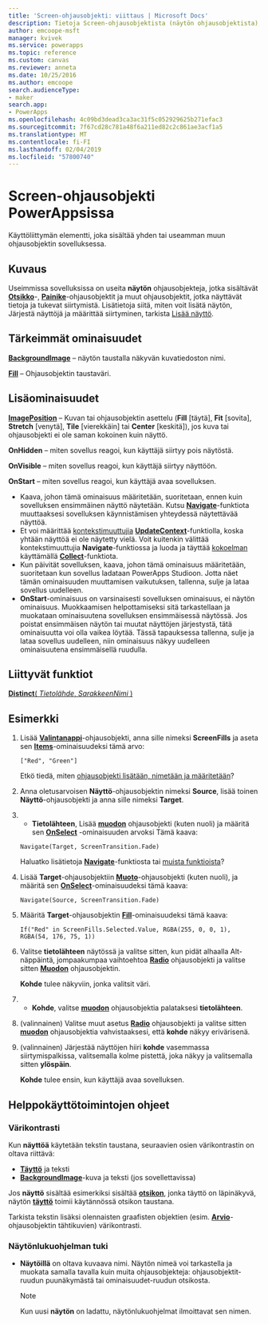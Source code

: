```yaml
---
title: 'Screen-ohjausobjekti: viittaus | Microsoft Docs'
description: Tietoja Screen-ohjausobjektista (näytön ohjausobjektista), kuten ominaisuudet ja esimerkkejä
author: emcoope-msft
manager: kvivek
ms.service: powerapps
ms.topic: reference
ms.custom: canvas
ms.reviewer: anneta
ms.date: 10/25/2016
ms.author: emcoope
search.audienceType:
- maker
search.app:
- PowerApps
ms.openlocfilehash: 4c09bd3dead3ca3ac31f5c052929625b271efac3
ms.sourcegitcommit: 7f67cd28c781a48f6a211ed82c2c861ae3acf1a5
ms.translationtype: MT
ms.contentlocale: fi-FI
ms.lasthandoff: 02/04/2019
ms.locfileid: "57800740"
---
```

# <a name="screen-control-in-powerapps"></a>Screen-ohjausobjekti PowerAppsissa

Käyttöliittymän elementti, joka sisältää yhden tai useamman muun ohjausobjektin sovelluksessa.

## <a name="description"></a>Kuvaus

Useimmissa sovelluksissa on useita **näytön** ohjausobjekteja, jotka sisältävät **[Otsikko](control-text-box.md)**-, **[Painike](control-button.md)**-ohjausobjektit ja muut ohjausobjektit, jotka näyttävät tietoja ja tukevat siirtymistä. Lisätietoja siitä, miten voit lisätä näytön, Järjestä näyttöjä ja määrittää siirtyminen, tarkista [Lisää näyttö](../add-screen-context-variables.md).

## <a name="key-properties"></a>Tärkeimmät ominaisuudet

**[BackgroundImage](properties-visual.md)** – näytön taustalla näkyvän kuvatiedoston nimi.

**[Fill](properties-color-border.md)** – Ohjausobjektin taustaväri.

## <a name="additional-properties"></a>Lisäominaisuudet

**[ImagePosition](properties-visual.md)** – Kuvan tai ohjausobjektin asettelu (**Fill** [täytä], **Fit** [sovita], **Stretch** [venytä], **Tile** [vierekkäin] tai **Center** [keskitä]), jos kuva tai ohjausobjekti ei ole saman kokoinen kuin näyttö.

**OnHidden** – miten sovellus reagoi, kun käyttäjä siirtyy pois näytöstä.

**OnVisible** – miten sovellus reagoi, kun käyttäjä siirtyy näyttöön.

**OnStart** – miten sovellus reagoi, kun käyttäjä avaa sovelluksen.

- Kaava, johon tämä ominaisuus määritetään, suoritetaan, ennen kuin sovelluksen ensimmäinen näyttö näytetään. Kutsu [**Navigate**](../functions/function-navigate.md)-funktiota muuttaaksesi sovelluksen käynnistämisen yhteydessä näytettävää näyttöä.
- Et voi määrittää [kontekstimuuttujia](../working-with-variables.md) [**UpdateContext**](../functions/function-updatecontext.md)-funktiolla, koska yhtään näyttöä ei ole näytetty vielä. Voit kuitenkin välittää kontekstimuuttujia **Navigate**-funktiossa ja luoda ja täyttää [kokoelman](../working-with-variables.md) käyttämällä [**Collect**](../functions/function-clear-collect-clearcollect.md)-funktiota.
- Kun päivität sovelluksen, kaava, johon tämä ominaisuus määritetään, suoritetaan kun sovellus ladataan PowerApps Studioon. Jotta näet tämän ominaisuuden muuttamisen vaikutuksen, tallenna, sulje ja lataa sovellus uudelleen.
- **OnStart**-ominaisuus on varsinaisesti sovelluksen ominaisuus, ei näytön ominaisuus. Muokkaamisen helpottamiseksi sitä tarkastellaan ja muokataan ominaisuutena sovelluksen ensimmäisessä näytössä. Jos poistat ensimmäisen näytön tai muutat näyttöjen järjestystä, tätä ominaisuutta voi olla vaikea löytää. Tässä tapauksessa tallenna, sulje ja lataa sovellus uudelleen, niin ominaisuus näkyy uudelleen ominaisuutena ensimmäisellä ruudulla.

## <a name="related-functions"></a>Liittyvät funktiot

[**Distinct**( *Tietolähde*, *SarakkeenNimi* )](../functions/function-distinct.md)

## <a name="example"></a>Esimerkki

1. Lisää **[Valintanappi](control-radio.md)**-ohjausobjekti, anna sille nimeksi **ScreenFills** ja aseta sen **[Items](properties-core.md)**-ominaisuudeksi tämä arvo:

    `["Red", "Green"]`

    Etkö tiedä, miten [ohjausobjekti lisätään, nimetään ja määritetään](../add-configure-controls.md)?

1. Anna oletusarvoisen **Näyttö**-ohjausobjektin nimeksi **Source**, lisää toinen **Näyttö**-ohjausobjekti ja anna sille nimeksi **Target**.

1. - **Tietolähteen**, Lisää **[muodon](control-shapes-icons.md)** ohjausobjekti (kuten nuoli) ja määritä sen **[OnSelect](properties-core.md)** -ominaisuuden arvoksi Tämä kaava:

    `Navigate(Target, ScreenTransition.Fade)`

    Haluatko lisätietoja **[Navigate](../functions/function-navigate.md)**-funktiosta tai [muista funktioista](../formula-reference.md)?

1. Lisää **Target**-ohjausobjektiin **[Muoto](control-shapes-icons.md)**-ohjausobjekti (kuten nuoli), ja määritä sen **[OnSelect](properties-core.md)**-ominaisuudeksi tämä kaava:

    `Navigate(Source, ScreenTransition.Fade)`

1. Määritä **Target**-ohjausobjektin **[Fill](properties-color-border.md)**-ominaisuudeksi tämä kaava:

    `If("Red" in ScreenFills.Selected.Value, RGBA(255, 0, 0, 1), RGBA(54, 176, 75, 1))`

1. Valitse **tietolähteen** näytössä ja valitse sitten, kun pidät alhaalla Alt-näppäintä, jompaakumpaa vaihtoehtoa **[Radio](control-radio.md)** ohjausobjekti ja valitse sitten **[Muodon](control-shapes-icons.md)** ohjausobjektin.

    **Kohde** tulee näkyviin, jonka valitsit väri.

1. - **Kohde**, valitse **[muodon](control-shapes-icons.md)** ohjausobjektia palataksesi **tietolähteen**.

1. (valinnainen) Valitse muut asetus **[Radio](control-radio.md)** ohjausobjekti ja valitse sitten **[muodon](control-shapes-icons.md)** ohjausobjektia vahvistaaksesi, että **kohde**  näkyy erivärisenä.

1. (valinnainen) Järjestää näyttöjen hiiri **kohde** vasemmassa siirtymispalkissa, valitsemalla kolme pistettä, joka näkyy ja valitsemalla sitten **ylöspäin**.

    **Kohde** tulee ensin, kun käyttäjä avaa sovelluksen.

## <a name="accessibility-guidelines"></a>Helppokäyttötoimintojen ohjeet

### <a name="color-contrast"></a>Värikontrasti

Kun **näyttöä** käytetään tekstin taustana, seuraavien osien värikontrastin on oltava riittävä:

- **[Täyttö](properties-color-border.md)** ja teksti
- **[BackgroundImage](properties-visual.md)**-kuva ja teksti (jos sovellettavissa)

Jos **näyttö** sisältää esimerkiksi sisältää **[otsikon](control-text-box.md)**, jonka täyttö on läpinäkyvä, näytön **[täyttö](properties-color-border.md)** toimii käytännössä otsikon taustana.

Tarkista tekstin lisäksi olennaisten graafisten objektien (esim. **[Arvio](control-rating.md)**-ohjausobjektin tähtikuvien) värikontrasti.

### <a name="screen-reader-support"></a>Näytönlukuohjelman tuki

- **Näytöillä** on oltava kuvaava nimi. Näytön nimeä voi tarkastella ja muokata samalla tavalla kuin muita ohjausobjekteja: ohjausobjektit-ruudun puunäkymästä tai ominaisuudet-ruudun otsikosta.

    > [!NOTE]
  > Kun uusi **näytön** on ladattu, näytönlukuohjelmat ilmoittavat sen nimen.
